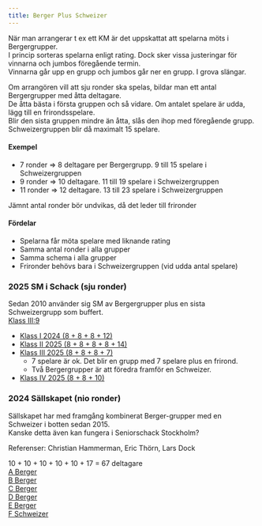 ```yaml
---
title: Berger Plus Schweizer
---
```


När man arrangerar t ex ett KM är det uppskattat att spelarna möts i Bergergrupper.  
I princip sorteras spelarna enligt rating. Dock sker vissa justeringar för vinnarna och jumbos föregående termin.  
Vinnarna går upp en grupp och jumbos går ner en grupp. I grova slängar.  

Om arrangören vill att sju ronder ska spelas, bildar man ett antal Bergergrupper med åtta deltagare.  
De åtta bästa i första gruppen och så vidare.
Om antalet spelare är udda, lägg till en frirondsspelare.  
Blir den sista gruppen mindre än åtta, slås den ihop med föregående grupp.  
Schweizergruppen blir då maximalt 15 spelare.  

#### Exempel 

* 7 ronder => 8 deltagare per Bergergrupp. 9 till 15 spelare i Schweizergruppen
* 9 ronder => 10 deltagare. 11 till 19 spelare i Schweizergruppen
* 11 ronder => 12 deltagare. 13 till 23 spelare i Schweizergruppen

Jämnt antal ronder bör undvikas, då det leder till frironder  

#### Fördelar

* Spelarna får möta spelare med liknande rating
* Samma antal ronder i alla grupper
* Samma schema i alla grupper
* Frironder behövs bara i Schweizergruppen (vid udda antal spelare)

### 2025 SM i Schack (sju ronder)

Sedan 2010 använder sig SM av Bergergrupper plus en sista Schweizergrupp som buffert.  
[Klass III:9](https://schack.se/wp-content/uploads/arkiv/tavlingar/sm/resultatbok/resultatbok_2010_LUND.pdf)  

* [Klass I 2024 (8 + 8 + 8 + 12)](https://schack.se/tavlingar/resultat/sm-2024/klass-i/)
* [Klass II 2025 (8 + 8 + 8 + 8 + 14)](https://schack.se/tavlingar/resultat/sm-2025/klass-ii/)
* [Klass III 2025 (8 + 8 + 8 + 7)](https://schack.se/tavlingar/resultat/sm-2025/klass-iii/)
	* 7 spelare är ok. Det blir en grupp med 7 spelare plus en frirond.
	* Två Bergergrupper är att föredra framför en Schweizer.
* [Klass IV 2025 (8 + 8 + 10)](https://schack.se/tavlingar/resultat/sm-2025/klass-iv/)

### 2024 Sällskapet (nio ronder)

Sällskapet har med framgång kombinerat Berger-grupper med en Schweizer i botten sedan 2015.  
Kanske detta även kan fungera i Seniorschack Stockholm?  

Referenser: Christian Hammerman, Eric Thörn, Lars Dock  

10 + 10 + 10 + 10 + 10 + 17 = 67 deltagare  
[A Berger](https://chess-results.com/tnr997893.aspx?lan=1&art=4)  
[B Berger](https://chess-results.com/tnr997894.aspx?lan=1&art=4)  
[C Berger](https://chess-results.com/tnr997902.aspx?lan=1&art=4)  
[D Berger](https://chess-results.com/tnr997900.aspx?lan=1&art=4)  
[E Berger](https://chess-results.com/tnr997901.aspx?lan=1&art=4)  
[F Schweizer](https://chess-results.com/tnr997911.aspx?lan=1&art=4)  

